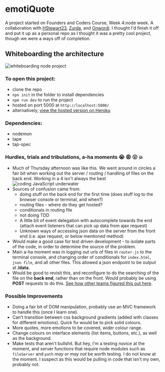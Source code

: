 # emotiQuote
A project started on Founders and Coders Course, Week 4:node week.
A collaboration with [HStewart23](https://github.com/HStewart23), [Zurda](https://github.com/zurda), and [Onwordi](https://github.com/onwordi). I thought I'd finish it off and put it up as a personal repo as I thought it was a pretty cool project, though we were a ways off of completion.

## Whiteboarding the architecture
![whiteboarding node project](https://user-images.githubusercontent.com/38128436/48849876-389a0100-ed9f-11e8-8134-6ab3303bfb75.JPG)

### To open this project:
- clone the repo 
- ```npn init``` in the folder to install dependencies
- ```npm run dev``` to run the project
- hosted on port 5000 at ```http://localhost:5000/```
- alternatively, [view the hosted version on Heroku](https://emotiquote.herokuapp.com/)

### Dependencies:
- nodemon
- tape
- tap-spec

### Hurdles, trials and tribulations, a-ha moments :sob: :weary: :open_mouth: :boom:
- Much of Thursday afternoon was like this. We went around in circles a fair bit when working out the server / routing / handling of files on the back end. Working in a 4 isn't always the best
![coding JavaScript underwater](https://starecat.com/content/wp-content/uploads/programming-pro-tip-code-javascript-underwater-so-nobody-could-see-you-crying.jpg)
- Sources of confusion came from:
    - doing stuff on the back end for the first time (does stuff log to the browser console or terminal, and when?)
    - routing files - where do they get hosted?
    - conditionals in routing file
    - not doing TDD
    - A little bit of event delegation with autocomplete towards the end (attach event listeners that can pick up data from ajax request)
    - Unknown ways of accessing json data on the server from the front end (i.e. ajax request, or below mentioned method)
- Would make a good case for test driven development - to isolate parts of the code, in order to determine the source of the problem.
- Main a-ha moment was in logging out urls of files in ```router.js``` to the terminal console, and changing order of conditionals for ```index.html```, ```json file```, and all other files. This allowed a json endpoint to be output at **/data**.
- Would be good to revisit this, and reconfigure to do the searching of the file on the **back end**, rather than on the front. Would probably be using **POST** requests to do this. [See how other teams figured this out here](https://github.com/fac-15).

### Possible Improvements
- Doing a fair bit of DOM manipulation, probably use an MVC framework to handle this (once I learn one).
- Can't transition between css background gradients (added with classes for different emotions). Quick fix would be to pick solid colours.
- More quotes, more emotions to be covered, wider colour range.
- Change colours on interface elements (list items, buttons, etc.), as well as the background.
- Make tests that aren't bullshit. But hey, I'm a testing novice at the moment, and server functions that require node modules such as ```fileServer``` and ```path``` _may_ or _may not_ be worth testing. I do not know at the moment. I suspect as this would be pulling in code that isn't my own, probably not.
